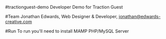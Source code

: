 #tractionguest-demo
Developer Demo for Traction Guest

#Team
Jonathan Edwards, Web Designer & Developer, jonathan@edwards-creative.com

#Run
To run you'll need to install MAMP PHP/MySQL Server
